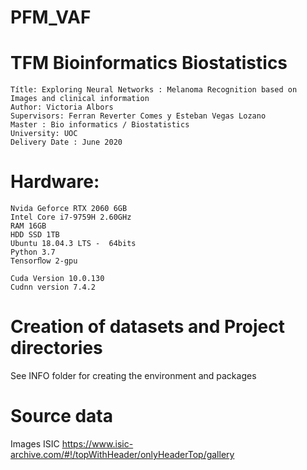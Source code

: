 # PFM_VAF
# TFM Bioinformatics Biostatistics
    Títle: Exploring Neural Networks : Melanoma Recognition based on Images and clinical information  
    Author: Victoria Albors 
    Supervisors: Ferran Reverter Comes y Esteban Vegas Lozano
    Master : Bio informatics / Biostatistics 
    University: UOC
    Delivery Date : June 2020

# Hardware:

    Nvida Geforce RTX 2060 6GB
    Intel Core i7-9759H 2.60GHz
    RAM 16GB
    HDD SSD 1TB
    Ubuntu 18.04.3 LTS -  64bits
    Python 3.7 
    Tensorﬂow 2-gpu
    
    Cuda Version 10.0.130
    Cudnn version 7.4.2

# Creation of datasets and Project directories 
See INFO folder for creating the environment and packages 

# Source data 
Images ISIC https://www.isic-archive.com/#!/topWithHeader/onlyHeaderTop/gallery
